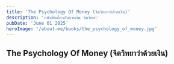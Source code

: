 ```yaml
---
title: 'The Psychology Of Money (จิตวิทยาว่าด้วยเงิน)'
description: 'หนังสือเกี่ยวกับการเงิน จิตวิทยา'
pubDate: 'June 01 2025'
heroImage: '/about-me/books/the_psychology_of_money.jpg'
---
```

## <b>The Psychology Of Money (จิตวิทยาว่าด้วยเงิน)